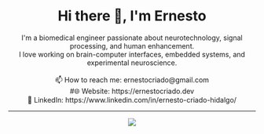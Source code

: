 <h1 align="center">Hi there 👋, I'm Ernesto</h1>

<p align="center">
  I'm a biomedical engineer passionate about neurotechnology, signal processing, and human enhancement.<br/>
  I love working on brain-computer interfaces, embedded systems, and experimental neuroscience.<br/><br/>
  📫 How to reach me: ernestocriado@gmail.com<br/>
  #🌐 Website: https://ernestocriado.dev<br/>
  💼 LinkedIn: https://www.linkedin.com/in/ernesto-criado-hidalgo/
</p>

---

<p align="center">
  <img src="https://github-readme-stats.vercel.app/api?username=ernestocriado&show_icons=true&theme=default" />
</p>
